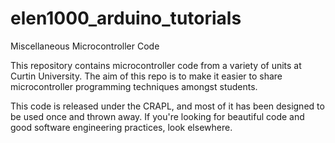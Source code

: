 # elen1000_arduino_tutorials
Miscellaneous Microcontroller Code

This repository contains microcontroller code from a variety of units at Curtin University.
The aim of this repo is to make it easier to share microcontroller programming techniques amongst students.

This code is released under the CRAPL, and most of it has been designed to be used once and thrown away.
If you're looking for beautiful code and good software engineering practices, look elsewhere.
